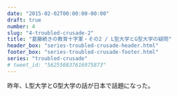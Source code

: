 ```yaml
---
date: "2015-02-02T00:00:00-00:00"
draft: true
number: 4
slug: "4-troubled-crusade-2"
title: "葛藤続きの教育十字軍・その2 / L型大学とG型大学の疑問"
header_box: "series-troubled-crusade-header.html"
footer_box: "series-troubled-crusade-footer.html"
series: "troubled-crusade"
# tweet_id: "562550837616975873"
---
```


昨年、L型大学とG型大学の話が日本で話題になった。
